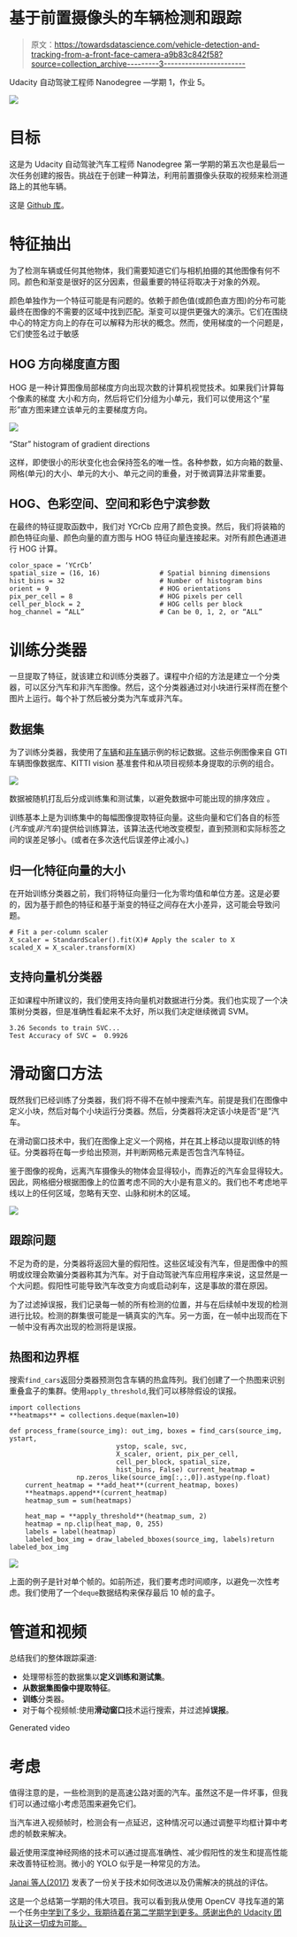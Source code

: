 # 基于前置摄像头的车辆检测和跟踪

> 原文：<https://towardsdatascience.com/vehicle-detection-and-tracking-from-a-front-face-camera-a9b83c842f58?source=collection_archive---------3----------------------->

Udacity 自动驾驶工程师 Nanodegree —学期 1，作业 5。

![](img/3ad495aea5f8028d1948cc7365d8dc58.png)

# 目标

这是为 Udacity 自动驾驶汽车工程师 Nanodegree 第一学期的第五次也是最后一次任务创建的报告。挑战在于创建一种算法，利用前置摄像头获取的视频来检测道路上的其他车辆。

这是 [Github 库](https://github.com/cacheop/CARND-AllTerms-projects/tree/master/CARND-Term1-projects/P5_CarND-Vehicle-Detection)。

# 特征抽出

为了检测车辆或任何其他物体，我们需要知道它们与相机拍摄的其他图像有何不同。颜色和渐变是很好的区分因素，但最重要的特征将取决于对象的外观。

颜色单独作为一个特征可能是有问题的。依赖于颜色值(或颜色直方图)的分布可能最终在图像的不需要的区域中找到匹配。渐变可以提供更强大的演示。它们在围绕中心的特定方向上的存在可以解释为形状的概念。然而，使用梯度的一个问题是，它们使签名过于敏感

## HOG 方向梯度直方图

HOG 是一种计算图像局部梯度方向出现次数的计算机视觉技术。如果我们计算每个像素的梯度
大小和方向，然后将它们分组为小单元，我们可以使用这个“星形”直方图来建立该单元的主要梯度方向。

![](img/67a79a6d5caa185658ed95c5c909f38f.png)

“Star” histogram of gradient directions

这样，即使很小的形状变化也会保持签名的唯一性。各种参数，如方向箱的数量、网格(单元)的大小、单元的大小、单元之间的重叠，对于微调算法非常重要。

## HOG、色彩空间、空间和彩色宁滨参数

在最终的特征提取函数中，我们对 YCrCb 应用了颜色变换。然后，我们将装箱的颜色特征向量、颜色向量的直方图与 HOG 特征向量连接起来。对所有颜色通道进行 HOG 计算。

```
color_space = ‘YCrCb’ 
spatial_size = (16, 16)               # Spatial binning dimensions
hist_bins = 32                        # Number of histogram bins
orient = 9                            # HOG orientations
pix_per_cell = 8                      # HOG pixels per cell
cell_per_block = 2                    # HOG cells per block
hog_channel = “ALL”                   # Can be 0, 1, 2, or “ALL”
```

# 训练分类器

一旦提取了特征，就该建立和训练分类器了。课程中介绍的方法是建立一个分类器，可以区分汽车和非汽车图像。然后，这个分类器通过对小块进行采样而在整个图片上运行。每个补丁然后被分类为汽车或非汽车。

## 数据集

为了训练分类器，我使用了[车辆](https://s3.amazonaws.com/udacity-sdc/Vehicle_Tracking/vehicles.zip)和[非车辆](https://s3.amazonaws.com/udacity-sdc/Vehicle_Tracking/non-vehicles.zip)示例的标记数据。这些示例图像来自 GTI 车辆图像数据库、KITTI vision 基准套件和从项目视频本身提取的示例的组合。

![](img/c50d4262072e19b61ed43a6e47a9c243.png)

数据被随机打乱后分成训练集和测试集，以避免数据中可能出现的排序效应
。

训练基本上是为训练集中的每幅图像提取特征向量。这些向量和它们各自的标签(*汽车*或*非汽车*)提供给训练算法，该算法迭代地改变模型，直到预测和实际标签之间的误差足够小。(或者在多次迭代后误差停止减小。)

## 归一化特征向量的大小

在开始训练分类器之前，我们将特征向量归一化为零均值和单位方差。这是必要的，因为基于颜色的特征和基于渐变的特征之间存在大小差异，这可能会导致问题。

```
# Fit a per-column scaler
X_scaler = StandardScaler().fit(X)# Apply the scaler to X
scaled_X = X_scaler.transform(X)
```

## 支持向量机分类器

正如课程中所建议的，我们使用支持向量机对数据进行分类。我们也实现了一个决策树分类器，但是准确性看起来不太好，所以我们决定继续微调 SVM。

```
3.26 Seconds to train SVC...
Test Accuracy of SVC =  0.9926
```

# 滑动窗口方法

既然我们已经训练了分类器，我们将不得不在帧中搜索汽车。前提是我们在图像中定义小块，然后对每个小块运行分类器。然后，分类器将决定该小块是否“是”汽车。

在滑动窗口技术中，我们在图像上定义一个网格，并在其上移动以提取训练的特征。分类器将在每一步给出预测，并判断网格元素是否包含汽车特征。

鉴于图像的视角，远离汽车摄像头的物体会显得较小，而靠近的汽车会显得较大。因此，网格细分根据图像上的位置考虑不同的大小是有意义的。我们也不考虑地平线以上的任何区域，忽略有天空、山脉和树木的区域。

![](img/32838fd1cc836d6ec68235afeb8f03df.png)

## 跟踪问题

不足为奇的是，分类器将返回大量的假阳性。这些区域没有汽车，但是图像中的照明或纹理会欺骗分类器称其为汽车。对于自动驾驶汽车应用程序来说，这显然是一个大问题。假阳性可能导致汽车改变方向或启动刹车，这是事故的潜在原因。

为了过滤掉误报，我们记录每一帧的所有检测的位置，并与在后续帧中发现的检测进行比较。检测的群集很可能是一辆真实的汽车。另一方面，在一帧中出现而在下一帧中没有再次出现的检测将是误报。

## 热图和边界框

搜索`find_cars`返回分类器预测包含车辆的热盒阵列。我们创建了一个热图来识别重叠盒子的集群。使用`apply_threshold`,我们可以移除假设的误报。

```
import collections
**heatmaps** = collections.deque(maxlen=10) 

def process_frame(source_img): out_img, boxes = find_cars(source_img, ystart, 
                           ystop, scale, svc, 
                           X_scaler, orient, pix_per_cell, 
                           cell_per_block, spatial_size, 
                           hist_bins, False) current_heatmap =   
                 np.zeros_like(source_img[:,:,0]).astype(np.float)
    current_heatmap = **add_heat**(current_heatmap, boxes)
    **heatmaps.append**(current_heatmap)
    heatmap_sum = sum(heatmaps)

    heat_map = **apply_threshold**(heatmap_sum, 2)
    heatmap = np.clip(heat_map, 0, 255)
    labels = label(heatmap)  
    labeled_box_img = draw_labeled_bboxes(source_img, labels)return labeled_box_img
```

![](img/b02c11e7645d9e89fb43408eebce8bff.png)

上面的例子是针对单个帧的。如前所述，我们要考虑时间顺序，以避免一次性考虑。我们使用了一个`deque`数据结构来保存最后 10 帧的盒子。

# 管道和视频

总结我们的整体跟踪渠道:

*   处理带标签的数据集以**定义训练和测试集**。
*   **从数据集图像中提取特征**。
*   **训练**分类器。
*   对于每个视频帧:使用**滑动窗口**技术运行搜索，并过滤掉**误报**。

Generated video

# 考虑

值得注意的是，一些检测到的是高速公路对面的汽车。虽然这不是一件坏事，但我们可以通过缩小考虑范围来避免它们。

当汽车进入视频帧时，检测会有一点延迟，这种情况可以通过调整平均框计算中考虑的帧数来解决。

最近使用深度神经网络的技术可以通过提高准确性、减少假阳性的发生和提高性能来改善特征检测。微小的 YOLO 似乎是一种常见的方法。

[Janai 等人(2017)](https://arxiv.org/abs/1704.05519) 发表了一份关于技术如何改进以及仍需解决的挑战的评估。

这是一个总结第一学期的伟大项目。我可以看到我从使用 OpenCV 寻找车道的第一个任务[中学到了多少，我期待着在第二学期学到更多。感谢出色的 Udacity 团队让这一切成为可能。](https://github.com/cacheop/CARND-AllTerms-projects/tree/master/CARND-Term1-projects/P1_CarND-LaneLines)